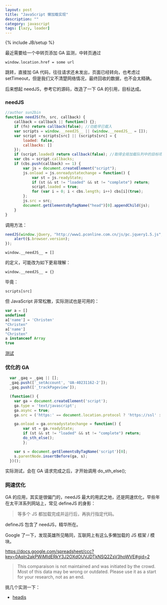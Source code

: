 ```yaml
---
layout: post
title: "JavaScript 懒加载实现"
description: ""
category: javascript
tags: [lazy, loader]
---
```

{% include JB/setup %}

最近需要给一个中转页添加 GA 监测，中转页通过

`window.location.href = some url`

跳转，直接加 GA 代码，往往请求还未发出，页面已经转向，也考虑过 setTimeout，但是我们又不清楚网络情况，最终回收的数据，也不会太精确。

后来想起 needJS，参考它的源码，改造了一下 GA 的引用，目标达成。

### needJS

```javascript
//author sun2bin
function needJS(fn, src, callback) {
	callback = callback || function() {};
	if (fn) return callback(false); //功能早已载入
	var scripts = window.__needJS__ || (window.__needJS__ = []);
	var script = scripts[src] || (scripts[src] = {
		loaded: false,
		callbacks: []
	});
	if (script.loaded) return callback(false); //取得全局加载队列中的目标项。__needJS__和callbacks变量名绝不能改！！！
	var cbs = script.callbacks;
	if (cbs.push(callback) == 1) {
		var js = document.createElement("script");
		js.onload = js.onreadystatechange = function() {
			var st = js.readyState;
			if (st && st != "loaded" && st != "complete") return;
			script.loaded = true;
			for (var i = 0; i < cbs.length; i++) cbs[i](true);
		};
		js.src = src;
		document.getElementsByTagName("head")[0].appendChild(js);
	}
}
```

调用方法：

```javascript
needJS(window.jQuery, "http://www1.pconline.com.cn/js/pc.jquery1.5.js", function() {
	alert($.browser.version);
});
```

`window.__needJS__ = []` 

的定义，可能改为如下更易理解：

`window.__needJS__ = {}`

毕竟：

`scripts[src]`

但 JavaScript 非常松散，实际测试也是可用的：

```javascript
var a = []
undefined
a['name'] = 'Christen'
"Christen"
a['name']
"Christen"
a instanceof Array
true
```

[测试](/demo/lazy/index.html)


### 优化的 GA

```javascript
  var _gaq = _gaq || [];
  _gaq.push(['_setAccount', 'UA-40231162-2']);
  _gaq.push(['_trackPageview']);

  (function() {
    var ga = document.createElement('script'); 
    ga.type = 'text/javascript'; 
    ga.async = true;
    ga.src = ('https:' == document.location.protocol ? 'https://ssl' : 'http://www') + '.google-analytics.com/ga.js';

    ga.onload = ga.onreadystatechange = function() {
		var st = ga.readyState;
		if (st && st != "loaded" && st != "complete") return;
		do_sth_else();
		};

	var s = document.getElementsByTagName('script')[0]; 
	s.parentNode.insertBefore(ga, s);	
  })();
  ```

  实际测试，会在 GA 请求完成之后，才开始调用 do_sth_else();

  ### 网速优化

  GA 的应用，其实是很偏门的，needJS 最大的用武之地，还是网速优化，早些年在太平洋系列网站上，常见 defineJS 的身影：

  > 等多个 JS 都加载完成并运行后，再执行指定代码。

  defineJS 包含了 needJS，精华所在。

  Google 了一下，发现英雄所见略同，互联网上有这么多懒加载的 JS 框架 / 模块。

  <https://docs.google.com/spreadsheet/ccc?key=0Aqln2akPWiMIdERkY3J2OXdOUVJDTkNSQ2ZsV3hoWVE#gid=2>

  >This comparaison is not maintained and was initiated by the crowd. Most of this data may be wrong or outdated. Please use it as a start for your research, not as an end.

  挑几个实测一下：

  - [headjs](https://github.com/headjs/headjs)

  	






